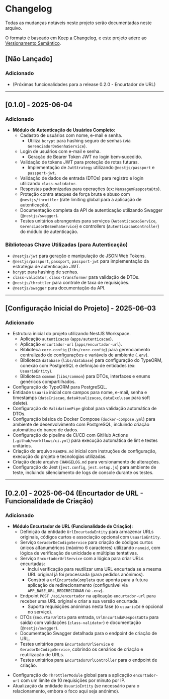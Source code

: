 # Changelog

Todas as mudanças notáveis neste projeto serão documentadas neste arquivo.

O formato é baseado em [Keep a Changelog](https://keepachangelog.com/pt-BR/1.0.0/),
e este projeto adere ao [Versionamento Semântico](https://semver.org/lang/pt-BR/).

## [Não Lançado]

### Adicionado

- (Próximas funcionalidades para a release 0.2.0 - Encurtador de URL)

---

## [0.1.0] - 2025-06-04

### Adicionado

- **Módulo de Autenticação de Usuários Completo:**
  - Cadastro de usuários com nome, e-mail e senha.
    - Utiliza `bcrypt` para hashing seguro de senhas (via `GerenciadorDeSenhaService`).
  - Login de usuários com e-mail e senha.
    - Geração de Bearer Token JWT no login bem-sucedido.
  - Validação de tokens JWT para proteção de rotas futuras.
    - Implementação de `JwtStrategy` utilizando `@nestjs/passport` e `passport-jwt`.
  - Validação de dados de entrada (DTOs) para registro e login utilizando `class-validator`.
  - Respostas padronizadas para operações (ex: `MensagemRespostaDto`).
  - Proteção contra ataques de força bruta e abuso com `@nestjs/throttler` (rate limiting global para a aplicação de autenticação).
  - Documentação completa da API de autenticação utilizando Swagger (`@nestjs/swagger`).
  - Testes unitários abrangentes para serviços (`AutenticacaoService`, `GerenciadorDeSenhaService`) e controllers (`AutenticacaoController`) do módulo de autenticação.

### Bibliotecas Chave Utilizadas (para Autenticação)

- `@nestjs/jwt` para geração e manipulação de JSON Web Tokens.
- `@nestjs/passport`, `passport`, `passport-jwt` para implementação da estratégia de autenticação JWT.
- `bcrypt` para hashing de senhas.
- `class-validator`, `class-transformer` para validação de DTOs.
- `@nestjs/throttler` para controle de taxa de requisições.
- `@nestjs/swagger` para documentação da API.

---

## [Configuração Inicial do Projeto] - 2025-06-03

### Adicionado

- Estrutura inicial do projeto utilizando NestJS Workspace.
  - Aplicação `autenticacao` (`apps/autenticacao`).
  - Aplicação `encurtador-url` (`apps/encurtador-url`).
  - Biblioteca `core-config` (`libs/core-config`) para gerenciamento centralizado de configurações e variáveis de ambiente (`.env`).
  - Biblioteca `database` (`libs/database`) para configuração do TypeORM, conexão com PostgreSQL e definição de entidades (ex: `UsuarioEntity`).
  - Biblioteca `common` (`libs/common`) para DTOs, interfaces e enums genéricos compartilhados.
- Configuração do TypeORM para PostgreSQL.
- Entidade `Usuario` inicial com campos para nome, e-mail, senha e timestamps (`dataCriacao`, `dataAtualizacao`, `dataExclusao` para soft delete).
- Configuração do `ValidationPipe` global para validação automática de DTOs.
- Configuração básica do Docker Compose (`docker-compose.yml`) para ambiente de desenvolvimento com PostgreSQL, incluindo criação automática do banco de dados.
- Configuração do pipeline de CI/CD com GitHub Actions (`.github/workflows/ci.yml`) para execução automática de lint e testes unitários.
- Criação do arquivo `README.md` inicial com instruções de configuração, execução do projeto e tecnologias utilizadas.
- Criação deste arquivo `CHANGELOG.md` para versionamento de alterações.
- Configuração do Jest (`jest.config`, `jest.setup.js`) para ambiente de teste, incluindo silenciamento de logs de console durante os testes.

---

## [0.2.0] - 2025-06-04 (Encurtador de URL - Funcionalidade de Criação)

### Adicionado

- **Módulo Encurtador de URL (Funcionalidade de Criação):**
  - Definição da entidade `UrlEncurtadaEntity` para armazenar URLs originais, códigos curtos e associação opcional com `UsuarioEntity`.
  - Serviço `GeradorDeCodigoService` para criação de códigos curtos únicos alfanuméricos (máximo 6 caracteres) utilizando `nanoid`, com lógica de verificação de unicidade e múltiplas tentativas.
  - Serviço `EncurtadorUrlService` com a lógica para criar URLs encurtadas:
    - Inclui verificação para reutilizar uma URL encurtada se a mesma URL original já foi processada (para pedidos anónimos).
    - Constrói a `urlEncurtadaCompleta` que aponta para a futura aplicação de redirecionamento (configurável via `APP_BASE_URL_REDIRECIONAR` no `.env`).
  - Endpoint `POST /api/encurtador` na aplicação `encurtador-url` para receber uma URL original e criar a sua versão encurtada.
    - Suporta requisições anónimas nesta fase (o `usuarioId` é opcional no serviço).
  - DTOs (`EncurtarUrlDto` para entrada, `UrlEncurtadaRespostaDto` para saída) com validações (`class-validator`) e documentação (`@nestjs/swagger`).
  - Documentação Swagger detalhada para o endpoint de criação de URL.
  - Testes unitários para `EncurtadorUrlService` e `GeradorDeCodigoService`, cobrindo os cenários de criação e reutilização de URLs.
  - Testes unitários para `EncurtadorUrlController` para o endpoint de criação.

* Configuração do `ThrottlerModule` global para a aplicação `encurtador-url` com um limite de 10 requisições por minuto por IP.
* Atualização da entidade `UsuarioEntity` (se necessário para o relacionamento, embora o foco aqui seja anónimo).
